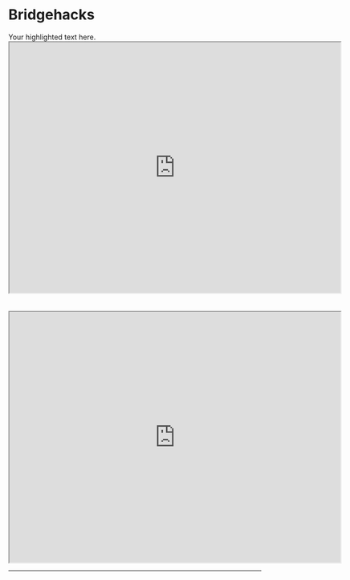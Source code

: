 # Bridgehacks
<html>
    <head>
        <title>My Great Game</title>
    </head>
    <body>

   
   
<div>
    <span >Your highlighted text here.</span>
    <iframe src="https://playcanv.as/p/61fb1da9/" height="500" width="660">
    </iframe>
</div>
<br>

<div>
    <iframe src="https://playcanv.as/p/61fb1da9/" height="500" width="660">
    </iframe>
</div>
<hr>

   </body>
</html>

